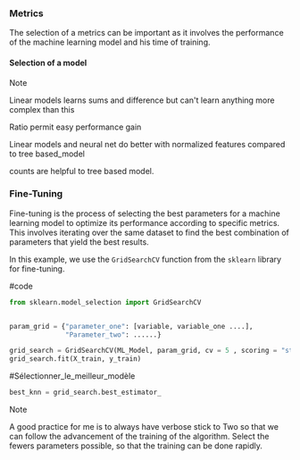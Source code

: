 
### Metrics

The selection of a metrics can be important as it involves the performance of the machine learning model and his time of training.

#### Selection of a model

> [!NOTE]
> Linear models learns sums and difference but can't learn anything more complex than this
> 
> Ratio permit easy performance gain
> 
> Linear models and neural net do better with normalized features compared to tree based_model
> 
> counts are helpful to tree based model.

### Fine-Tuning

Fine-tuning is the process of selecting the best parameters for a machine learning model to optimize its performance according to specific metrics. This involves iterating over the same dataset to find the best combination of parameters that yield the best results.

In this example, we use the `GridSearchCV` function from the `sklearn` library for fine-tuning.

#code 

```python
from sklearn.model_selection import GridSearchCV


param_grid = {"parameter_one": [variable, variable_one ....],
			  "Parameter_two": ......}

grid_search = GridSearchCV(ML_Model, param_grid, cv = 5 , scoring = "str", n_jobs = - 1 , verbose = int)
grid_search.fit(X_train, y_train)
```


#Sélectionner_le_meilleur_modèle


```Python
best_knn = grid_search.best_estimator_
```


> [!NOTE]
> A good practice for me is to always have verbose stick to Two so that we can follow the advancement of the training of the algorithm.
> Select the fewers parameters possible, so that the training can be done rapidly.


